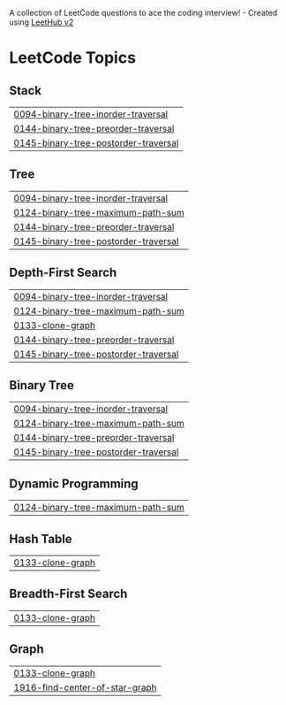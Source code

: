 A collection of LeetCode questions to ace the coding interview! - Created using [LeetHub v2](https://github.com/arunbhardwaj/LeetHub-2.0)
<!---LeetCode Topics Start-->
# LeetCode Topics
## Stack
|  |
| ------- |
| [0094-binary-tree-inorder-traversal](https://github.com/Mark-hunchi/Leetcode-quizes/tree/master/0094-binary-tree-inorder-traversal) |
| [0144-binary-tree-preorder-traversal](https://github.com/Mark-hunchi/Leetcode-quizes/tree/master/0144-binary-tree-preorder-traversal) |
| [0145-binary-tree-postorder-traversal](https://github.com/Mark-hunchi/Leetcode-quizes/tree/master/0145-binary-tree-postorder-traversal) |
## Tree
|  |
| ------- |
| [0094-binary-tree-inorder-traversal](https://github.com/Mark-hunchi/Leetcode-quizes/tree/master/0094-binary-tree-inorder-traversal) |
| [0124-binary-tree-maximum-path-sum](https://github.com/Mark-hunchi/Leetcode-quizes/tree/master/0124-binary-tree-maximum-path-sum) |
| [0144-binary-tree-preorder-traversal](https://github.com/Mark-hunchi/Leetcode-quizes/tree/master/0144-binary-tree-preorder-traversal) |
| [0145-binary-tree-postorder-traversal](https://github.com/Mark-hunchi/Leetcode-quizes/tree/master/0145-binary-tree-postorder-traversal) |
## Depth-First Search
|  |
| ------- |
| [0094-binary-tree-inorder-traversal](https://github.com/Mark-hunchi/Leetcode-quizes/tree/master/0094-binary-tree-inorder-traversal) |
| [0124-binary-tree-maximum-path-sum](https://github.com/Mark-hunchi/Leetcode-quizes/tree/master/0124-binary-tree-maximum-path-sum) |
| [0133-clone-graph](https://github.com/Mark-hunchi/Leetcode-quizes/tree/master/0133-clone-graph) |
| [0144-binary-tree-preorder-traversal](https://github.com/Mark-hunchi/Leetcode-quizes/tree/master/0144-binary-tree-preorder-traversal) |
| [0145-binary-tree-postorder-traversal](https://github.com/Mark-hunchi/Leetcode-quizes/tree/master/0145-binary-tree-postorder-traversal) |
## Binary Tree
|  |
| ------- |
| [0094-binary-tree-inorder-traversal](https://github.com/Mark-hunchi/Leetcode-quizes/tree/master/0094-binary-tree-inorder-traversal) |
| [0124-binary-tree-maximum-path-sum](https://github.com/Mark-hunchi/Leetcode-quizes/tree/master/0124-binary-tree-maximum-path-sum) |
| [0144-binary-tree-preorder-traversal](https://github.com/Mark-hunchi/Leetcode-quizes/tree/master/0144-binary-tree-preorder-traversal) |
| [0145-binary-tree-postorder-traversal](https://github.com/Mark-hunchi/Leetcode-quizes/tree/master/0145-binary-tree-postorder-traversal) |
## Dynamic Programming
|  |
| ------- |
| [0124-binary-tree-maximum-path-sum](https://github.com/Mark-hunchi/Leetcode-quizes/tree/master/0124-binary-tree-maximum-path-sum) |
## Hash Table
|  |
| ------- |
| [0133-clone-graph](https://github.com/Mark-hunchi/Leetcode-quizes/tree/master/0133-clone-graph) |
## Breadth-First Search
|  |
| ------- |
| [0133-clone-graph](https://github.com/Mark-hunchi/Leetcode-quizes/tree/master/0133-clone-graph) |
## Graph
|  |
| ------- |
| [0133-clone-graph](https://github.com/Mark-hunchi/Leetcode-quizes/tree/master/0133-clone-graph) |
| [1916-find-center-of-star-graph](https://github.com/Mark-hunchi/Leetcode-quizes/tree/master/1916-find-center-of-star-graph) |
<!---LeetCode Topics End-->
